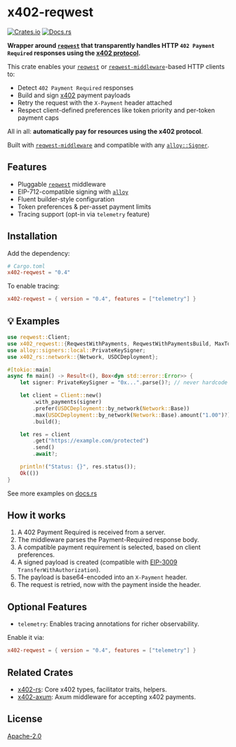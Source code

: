 # x402-reqwest

[![Crates.io](https://img.shields.io/crates/v/x402-reqwest.svg)](https://crates.io/crates/x402-reqwest)
[![Docs.rs](https://docs.rs/x402-reqwest/badge.svg)](https://docs.rs/x402-reqwest)

**Wrapper around [`reqwest`](https://crates.io/crates/reqwest) that transparently handles HTTP `402 Payment Required` responses using the [x402 protocol](https://x402.org/).**

This crate enables your [`reqwest`](https://crates.io/crates/reqwest) or [`reqwest-middleware`](https://crates.io/crates/reqwest-middleware)-based HTTP clients to:
- Detect `402 Payment Required` responses
- Build and sign [x402](https://x402.org) payment payloads
- Retry the request with the `X-Payment` header attached
- Respect client-defined preferences like token priority and per-token payment caps

All in all: **automatically pay for resources using the x402 protocol**.

Built with [`reqwest-middleware`](https://crates.io/crates/reqwest-middleware) and compatible with any [`alloy::Signer`](https://alloy.rs).

## Features

- Pluggable [`reqwest`](https://crates.io/crates/reqwest) middleware
- EIP-712-compatible signing with [`alloy`](https://alloy.rs)
- Fluent builder-style configuration
- Token preferences & per-asset payment limits
- Tracing support (opt-in via `telemetry` feature)

## Installation

Add the dependency:

```toml
# Cargo.toml
x402-reqwest = "0.4"
```

To enable tracing:

```toml
x402-reqwest = { version = "0.4", features = ["telemetry"] }
```

## 💡 Examples

```rust
use reqwest::Client;
use x402_reqwest::{ReqwestWithPayments, ReqwestWithPaymentsBuild, MaxTokenAmountFromAmount};
use alloy::signers::local::PrivateKeySigner;
use x402_rs::network::{Network, USDCDeployment};

#[tokio::main]
async fn main() -> Result<(), Box<dyn std::error::Error>> {
    let signer: PrivateKeySigner = "0x...".parse()?; // never hardcode real keys!

    let client = Client::new()
        .with_payments(signer)
        .prefer(USDCDeployment::by_network(Network::Base))
        .max(USDCDeployment::by_network(Network::Base).amount("1.00")?)
        .build();

    let res = client
        .get("https://example.com/protected")
        .send()
        .await?;

    println!("Status: {}", res.status());
    Ok(())
}
```

See more examples on [docs.rs](https://docs.rs/x402-reqwest)

## How it works
1.	A 402 Payment Required is received from a server.
2.	The middleware parses the Payment-Required response body.
3.	A compatible payment requirement is selected, based on client preferences.
4.	A signed payload is created (compatible with [EIP-3009](https://eips.ethereum.org/EIPS/eip-3009) `TransferWithAuthorization`).
5.	The payload is base64-encoded into an `X-Payment` header.
6.	The request is retried, now with the payment inside the header.

## Optional Features
- `telemetry`: Enables tracing annotations for richer observability.

Enable it via:
```toml
x402-reqwest = { version = "0.4", features = ["telemetry"] }
```

## Related Crates
- [x402-rs](https://crates.io/crates/x402-rs): Core x402 types, facilitator traits, helpers.
- [x402-axum](https://crates.io/crates/x402-rs): Axum middleware for accepting x402 payments.

## License

[Apache-2.0](LICENSE)
